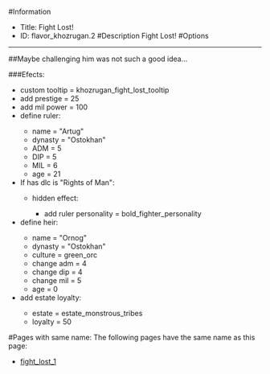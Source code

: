#Information
 - Title: Fight Lost!
 - ID: flavor_khozrugan.2
#Description
Fight Lost!
#Options

___
##Maybe challenging him was not such a good idea...

###Efects:<ul><li>custom tooltip = khozrugan_fight_lost_tooltip</li><li>add prestige = 25</li><li>add mil power = 100</li><li>define ruler:</li><ul><li>name = "Artug"</li><li>dynasty = "Ostokhan"</li><li>ADM = 5</li><li>DIP = 5</li><li>MIL = 6</li><li>age = 21</li></ul><li>If has dlc is "Rights of Man":</li><ul><li>hidden effect:</li><ul><li>add ruler personality = bold_fighter_personality</li></ul></ul><li>define heir:</li><ul><li>name = "Ornog"</li><li>dynasty = "Ostokhan"</li><li>culture = green_orc</li><li>change adm = 4</li><li>change dip = 4</li><li>change mil = 5</li><li>age = 0</li></ul><li>add estate loyalty:</li><ul><li>estate = estate_monstrous_tribes</li><li>loyalty = 50</li></ul></ul>


#Pages with same name:
The following pages have the same name as this page:
 - [fight_lost_1](fight_lost_1.md)
